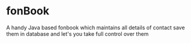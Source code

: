 # fonBook
A handy Java based fonbook which maintains all details of contact save them in database and let's you take full control over them
